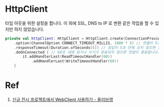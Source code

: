# HttpClient

타임 아웃을 위한 설정을 합니다.
이 외에 SSL, DNS to IP 로 변환 같은 작업을 할 수 있지만 하지 않았습니다.

```kotlin
private val httpClient: HttpClient = HttpClient.create(ConnectionProvider.newConnection())
    .option(ChannelOption.CONNECT_TIMEOUT_MILLIS, 1000 * 5) // 연결이 5초 안에 설정되지 않으면 연결 시도에 실패합니다.
    .responseTimeout(Duration.ofSeconds(5)) // 응답이 5초 안에 오지 않으면 응답을 기다리는 작업이 중단됩니다.
    .doOnConnected { // 60초 내에 읽기나 쓰기가 완료되지 않으면 연결이 종료됩니다.
        it.addHandlerLast(ReadTimeoutHandler(60))
            .addHandlerLast(WriteTimeoutHandler(60))
    }
```

# Ref

1. [신규 전시 프로젝트에서 WebClient 사용하기 - 올리브영](https://oliveyoung.tech/blog/2022-11-10/oliveyoung-discovery-premium-webclient/)